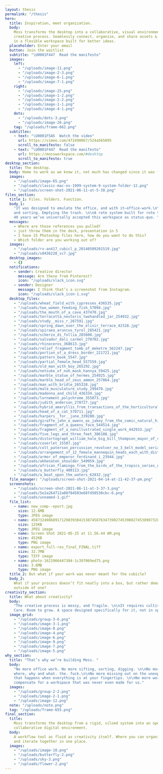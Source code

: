 ```yaml
---
layout: thesis
permalink: "/thesis"
hero:
  title: Inspiration, meet organization.
  body:
    Moss transforms the desktop into a collaborative, visual environment for the
    creative process. Seamlessly connect, organize, and share assets & inspiration
    in a flexible workspace built for better ideas.
  placeholder: Enter your email
  button: Join the waitlist
  subtitle: "\U0001F447  Read the manifesto"
  images:
    left:
      - "/uploads/image-11.png"
      - "/uploads/image-2-3.png"
      - "/uploads/image-6-1.png"
      - "/uploads/image-7-1.png"
    right:
      - "/uploads/image-25.png"
      - "/uploads/image-1-2.png"
      - "/uploads/image-2-2.png"
      - "/uploads/image-1-1.png"
      - "/uploads/image-4-1.png"
    dots:
      - "/uploads/dots-3.png"
      - "/uploads/image-26.png"
    tag: "/uploads/frame-662.png"
  subtitles:
    - text: "\U0001F5A5  Watch the video"
      url: https://vimeo.com/472490067/524a565895
      scroll_to_manifesto: false
    - text: "\U0001F447  Read the manifesto"
      url: https://mossworkspace.com/#desktop
      scroll_to_manifesto: true
desktop_section:
  title: The desktop.
  body: Home to work as we know it, not much has changed since it was first introduced.
  images:
    - "/uploads/image-65.png"
    - "/uploads/classic-mac-os-1999-system-9-system-folder-12.png"
    - "/uploads/screen-shot-2021-06-11-at-5-38.png"
files_section:
  title_1: Files. Folders. Function.
  body_1:
    "It was designed to emulate the office, and with it—office-work.\n\nSifting
    and sorting. Emptying the trash. \n\nA rote system built for rote tasks. After
    40 years we’ve universally accepted this workspace as status-quo. "
  messages:
    - Where are those references you pulled?
    - just throw them in the deck, presentation in 5
    - I have 15 Photoshop files here, how do you want to do this?
    - Which folder are you working out of?
  images:
    - "/uploads/rv-an417_cubicl_p_20140509201519.jpg"
    - "/uploads/s0436228_sc7.jpg"
  desktop_images:
    - {}
  notifications:
    - sender: Creative director
      message: Are these from Pinterest?
      icon: "/uploads/slack_icon.svg"
    - sender: Designer
      message: I think that’s a screenshot from Instagram.
      icon: "/uploads/slack_icon-1.svg"
  desktop_files:
    - "/uploads/wheat_field_with_cypresses_436535.jpg"
    - "/uploads/two_women_feeding_fish_57094.jpg"
    - "/uploads/the_mouth_of_a_cave_437470.jpg"
    - "/uploads/terracotta_nestoris_twohandled_jar_254932.jpg"
    - "/uploads/study__miss_r_267591.jpg"
    - "/uploads/spring_dawn_over_the_elixir_terrace_42328.jpg"
    - "/uploads/spiraea_aruncus_tyrol_285421.jpg"
    - "/uploads/scherzo_di_follia_285608.jpg"
    - "/uploads/salvador_dali_carmel_270702.jpg"
    - "/uploads/rhinoceros_368613.jpg"
    - "/uploads/relief_fragment_tomb_of_meketre_562247.jpg"
    - "/uploads/portion_of_a_dress_border_221721.jpg"
    - "/uploads/pattern_book_5547.jpg"
    - "/uploads/partial_female_head_557559.jpg"
    - "/uploads/old_man_with_boy_265292.jpg"
    - "/uploads/netsuke_of_noh_mask_hannya_59425.jpg"
    - "/uploads/marble_statue_of_hermes_254925.jpg"
    - "/uploads/marble_head_of_zeus_ammon_257864.jpg"
    - "/uploads/man_with_bridle_265328.jpg"
    - "/uploads/male_musculature_study_299470.jpg"
    - "/uploads/madonna_and_child_436334.jpg"
    - "/uploads/lornement_polychrome_355873.jpg"
    - "/uploads/judith_anderson_270727.jpg"
    - "/uploads/hybrid_amaryllis_from_transactions_of_the_horticultural_society_of_london__376706.jpg"
    - "/uploads/head_of_a_cat_570711.jpg"
    - "/uploads/harpers__for__june_339200.jpg"
    - "/uploads/giraffe_john_e_owens_as_jakey_from_the_comic_natural_history_of_the_huma_395469.jpg"
    - "/uploads/fragment_of_a_queens_face_544514.jpg"
    - "/uploads/fragment_of_a_nonillustrated_single_work_442933.jpg"
    - "/uploads/five_legs_and_three_feet_386108.jpg"
    - "/uploads/distortograph_william_hale_big_bill_thompson_mayor_of_chicago_296347.jpg"
    - "/uploads/coverlet_15507.jpg"
    - "/uploads/colt_paterson_percussion_revolver_no_3_belt_model_serial_no_156_with_c_24846.jpg"
    - "/uploads/arrangement_of_12_female_mannequin_heads_each_with_distinct_physiognomy_an_265295.jpg"
    - "/uploads/armor_of_emperor_ferdinand_i_23944.jpg"
    - "/uploads/akhenaten_shoulder_549959.jpg"
    - "/uploads/african_flamingo_from_the_birds_of_the_tropics_series_n5_for_allen__gint_406840.jpg"
    - "/uploads/a_butterfly_400113.jpg"
    - "/uploads/a_boat_upon_the_waters_62032.jpg"
  file_manager: "/uploads/screen-shot-2021-04-14-at-11-42-37-pm.png"
  screenshots:
    - "/uploads/screen-shot-2021-06-11-at-3-37-3.png"
    - "/uploads/5e2a264712a08f84503e68fd50530cbc-6.png"
    - "/uploads/unnamed-1.gif"
  file_list:
    - name: new_comp--eport.jpg
      size: 12.6MB
      type: JPEG image
    - name: 4587324986891712983938415387458763473902745398027453890732849057324.jpg
      size: 125KB
      type: JPEG image
    - name: Screen Shot 2021-05-25 at 11.56.44 AM.png
      size: 452KB
      type: PNG image
    - name: export_full-res_final_FINAL.tiff
      size: 32.7MB
      type: TIFF image
    - name: photo-1621966447384-1c397069ed75.png
      size: 3.6MB
      type: PNG image
  title_2: But what if your work was never meant for the cubicle?
  body_2:
    What if your process doesn’t fit neatly into a box, but rather demands thinking
    outside of one?
creativity_section:
  title: What about creativity?
  body:
    "The creative process is messy, and fragile. \n\nIt requires cultivation.
    Care. Room to grow. A space designed specifically for it, not in spite of it."
  image_grid:
    - "/uploads/group-3-6.png"
    - "/uploads/image-3-1.png"
    - "/uploads/image-8.png"
    - "/uploads/image-4.png"
    - "/uploads/image-6.png"
    - "/uploads/image-9.png"
    - "/uploads/image-7.png"
    - "/uploads/image-5.png"
why_section:
  title: "That’s why we’re building Moss. "
  body:
    "No more office work. No more sifting, sorting, digging. \n\nNo more asking
    where, why and what. the. fuck.\n\nNo more missing out on the unexpected chemistry
    that happens when everything is at your fingertips. \n\nNo more workarounds to
    compensate for a workspace that was never even made for us."
  images:
    - "/uploads/group-2-2.png"
    - "/uploads/image-2-1.png"
    - "/uploads/image-12.png"
  note: "/uploads/note.png"
  tag: "/uploads/frame-655.png"
final_section:
  title:
    Moss transforms the desktop from a rigid, siloed system into an open and
    collaborative digital environment.
  body:
    A workflow tool as fluid as creativity itself. Where you can organize, experiment,
    and iterate together in one place.
  images:
    - "/uploads/image-10.png"
    - "/uploads/butterfly-2.png"
    - "/uploads/sky-3.png"
    - "/uploads/flower-2.png"
---
```


